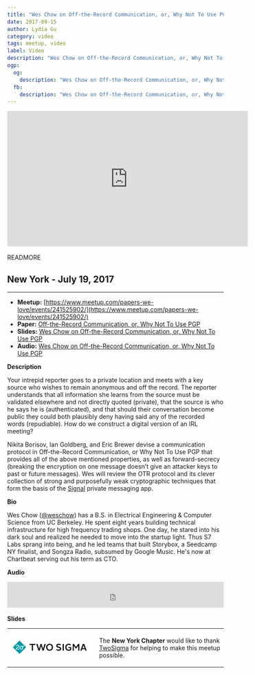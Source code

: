 ```yaml
---
title: "Wes Chow on Off-the-Record Communication, or, Why Not To Use PGP"
date: 2017-09-15
author: Lydia Gu
category: video
tags: meetup, video
label: Video
description: "Wes Chow on Off-the-Record Communication, or, Why Not To Use PGP"
ogp:
  og:
    description: "Wes Chow on Off-the-Record Communication, or, Why Not To Use PGP"
  fb:
    description: "Wes Chow on Off-the-Record Communication, or, Why Not To Use PGP"
---
```


<iframe class="video" width="560" height="315" src="https://www.youtube.com/embed/9JDLbdbFnk8" frameborder="0" allowfullscreen></iframe>

READMORE

## New York - July 19, 2017

****

* **Meetup:** [https://www.meetup.com/papers-we-love/events/241525902/](https://www.meetup.com/papers-we-love/events/241525902/)
* **Paper:** [Off-the-Record Communication, or, Why Not To Use PGP](https://otr.cypherpunks.ca/otr-wpes.pdf)
* **Slides:** [Wes Chow on Off-the-Record Communication, or, Why Not To Use PGP]()
* **Audio:** [Wes Chow on Off-the-Record Communication, or, Why Not To Use PGP](https://www.mixcloud.com/paperswelove/wes-chow-on-off-the-record-communication-or-why-not-to-use-pgp/)

**Description**

Your intrepid reporter goes to a private location and meets with a key source who wishes to remain anonymous and off the record. The reporter understands that all information she learns from the source must be validated elsewhere and not directly quoted (private), that the source is who he says he is (authenticated), and that should their conversation become public they could both plausibly deny having said any of the recorded words (repudiable). How do we construct a digital version of an IRL meeting?

Nikita Borisov, Ian Goldberg, and Eric Brewer devise a communication protocol in Off-the-Record Communication, or Why Not To Use PGP that provides all of the above mentioned properties, as well as forward-secrecy (breaking the encryption on one message doesn’t give an attacker keys to past or future messages). Wes will review the OTR protocol and its clever collection of strong and purposefully weak cryptographic techniques that form the basis of the [Signal](https://whispersystems.org/) private messaging app.

**Bio**

Wes Chow ([@weschow](https://twitter.com/weschow)) has a B.S. in Electrical Engineering & Computer Science from UC Berkeley. He spent eight years building technical infrastructure for high frequency trading shops. One day, he stared into his dark soul and realized he needed to move into the startup light. Thus S7 Labs sprang into being, and he led teams that built Storybox, a Seedcamp NY finalist, and Songza Radio, subsumed by Google Music. He's now at Chartbeat serving out his term as CTO.

**Audio**

<iframe width="100%" height="60" src="https://www.mixcloud.com/widget/iframe/?hide_cover=1&mini=1&feed=%2Fpaperswelove%2Fwes-chow-on-off-the-record-communication-or-why-not-to-use-pgp%2F" frameborder="0" ></iframe>

**Slides**

<!-- <iframe class="video" allowfullscreen="true" allowtransparency="true" frameborder="0" height="596" mozallowfullscreen="true" src="//speakerdeck.com/player/0c2767f32c7b4ba5a0aeb6bf9a98abd0" style="border:0; padding:0; margin:0; background:transparent;" webkitallowfullscreen="true" width="710"></iframe> -->

---

<p style="display: flex; flex-direction: row; justify-content: center; align-items: center;">
<a href="https://www.twosigma.com/"><img src="/images/TwoSigma_RGB.jpg" alt="TwoSigma" title="TwoSigma - Platinum Sponsor of Papers We Love NYC" style="width: 200px; margin: 0 1em 0 0;"></a> <span style="flex: 1;">The <strong>New York Chapter</strong> would like to thank <a href="https://www.twosigma.com">TwoSigma</a> for helping to make this meetup possible.</span>
</p>

---
